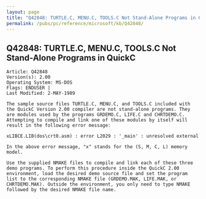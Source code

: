 ```yaml
---
layout: page
title: "Q42848: TURTLE.C, MENU.C, TOOLS.C Not Stand-Alone Programs in QuickC"
permalink: /pubs/pc/reference/microsoft/kb/Q42848/
---
```


## Q42848: TURTLE.C, MENU.C, TOOLS.C Not Stand-Alone Programs in QuickC

	Article: Q42848
	Version(s): 2.00
	Operating System: MS-DOS
	Flags: ENDUSER |
	Last Modified: 2-MAY-1989
	
	The sample source files TURTLE.C, MENU.C, and TOOLS.C included with
	the QuickC Version 2.00 compiler are not stand-alone programs. They
	are modules used by the programs GRDEMO.C, LIFE.C and CHRTDEMO.C.
	Attempting to compile and link one of these modules by itself will
	result in the following error message:
	
	xLIBCE.LIB(dos\crt0.asm) : error L2029 : '_main' : unresolved external
	
	In the above error message, "x" stands for the (S, M, C, L) memory
	model.
	
	Use the supplied NMAKE files to compile and link each of these three
	demo programs. To perform this procedure inside the QuickC 2.00
	environment, load the desired demo source file and set the program
	list to the corresponding NMAKE file (GRDEMO.MAK, LIFE.MAK, or
	CHRTDEMO.MAK). Outside the environment, you only need to type NMAKE
	followed by the desired NMAKE file name.
